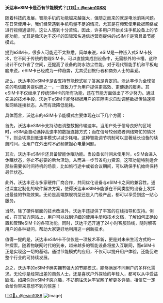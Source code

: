 **沃达丰eSIM卡是否有节能模式？[[TG💪+ @esim1088](https://t.me/s/esim1088)]**

随着科技的发展，智能手机的功能越来越强大，但随之而来的就是电池消耗问题。在日常使用中，我们经常遇到手机电量不足的情况，尤其是在频繁使用数据网络或进行视频通话时，这让人感到十分苦恼。因此，许多用户开始关注手机设备上的节能功能，尤其是像沃达丰这样的国际知名通信运营商提供的eSIM卡是否具备节能模式。

提到eSIM卡，很多人可能还不太熟悉。简单来说，eSIM是一种嵌入式SIM卡技术，它不同于传统的物理SIM卡，可以直接集成到设备中，无需额外的卡槽。这种设计不仅节省了空间，还提高了设备的防水防尘性能。对于现代智能手机和平板电脑来说，eSIM卡已经成为一种趋势，尤其受到旅行者和商务人士的喜爱。

那么，沃达丰的eSIM卡是否支持节能模式呢？答案是肯定的。沃达丰作为全球领先的电信服务提供商之一，一直致力于为用户提供更高效、更便捷的服务。其eSIM卡不仅继承了传统SIM卡的所有功能，还在节能方面做出了不少努力。通过先进的技术手段，沃达丰eSIM卡能够根据用户的实际需求自动调整数据传输速率和网络连接状态，从而有效降低能耗。

具体而言，沃达丰的eSIM卡节能模式主要体现在以下几个方面：

首先，沃达丰eSIM卡支持动态调整数据传输速率。当用户处于信号良好的区域时，eSIM会自动选择高速率的数据连接方式；而在信号较弱或者网络繁忙的情况下，则会切换到低速率模式以减少耗电。这种智能调节机制可以显著延长设备的续航时间，让用户在外出时不必频繁担心电量问题。

其次，沃达丰eSIM卡还具备智能休眠功能。当设备长时间未使用时，eSIM会进入休眠状态，停止不必要的后台活动，从而进一步节省电力资源。这项功能特别适合那些需要长时间待机的场景，比如旅行途中或者会议期间，可以确保手机始终保持最佳状态。

此外，沃达丰还与多家硬件厂商合作，共同优化设备与eSIM卡之间的兼容性。通过深度定制化的软件解决方案，使得沃达丰eSIM卡能够在不同类型的设备上发挥出最佳的节能效果。无论是高端旗舰机型还是入门级产品，都可以享受到这一贴心服务。

当然，除了硬件层面的技术改进外，沃达丰还提供了丰富的在线指导和支持。例如，在其官方网站上，用户可以找到详细的使用手册和技术文档，了解如何正确设置和管理eSIM卡的各项功能。同时，沃达丰还开通了24小时客服热线，随时解答用户的各种疑问，帮助大家更好地利用这一创新技术。

值得一提的是，沃达丰eSIM卡不仅仅是一项技术革新，更是对未来生活方式的一种探索。随着物联网时代的到来，越来越多的智能设备将接入互联网，而eSIM卡正是实现这一切的基础。通过节能模式的应用，不仅可以提升用户体验，还能促进整个行业的可持续发展。

总之，沃达丰的eSIM卡确实拥有强大的节能模式，能够满足不同用户的多样化需求。无论你是经常出差的商务人士，还是喜欢户外探险的年轻人，都可以从中受益匪浅。如果你对eSIM卡感兴趣，不妨前往沃达丰官网了解更多详情，相信它一定会给你带来意想不到的惊喜！

[[TG💪+ @esim1088](https://t.me/s/esim1088) ![Image](https://i.postimg.cc/4NQfJmqS/Snipaste-2025-05-13-00-14-12.png)]